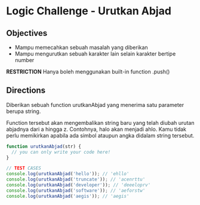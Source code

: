 # Logic Challenge - Urutkan Abjad

## Objectives
- Mampu memecahkan sebuah masalah yang diberikan
- Mampu mengurutkan sebuah karakter lain selain karakter bertipe number

**RESTRICTION**
Hanya boleh menggunakan built-in function .push()

## Directions

Diberikan sebuah function urutkanAbjad yang menerima satu parameter berupa string.

Function tersebut akan mengembalikan string baru yang telah diubah urutan abjadnya dari a hingga z. Contohnya, halo akan menjadi ahlo. Kamu tidak perlu memikirkan apabila ada simbol ataupun angka didalam string tersebut.


```JavaScript
function urutkanAbjad(str) {
  // you can only write your code here!
}

// TEST CASES
console.log(urutkanAbjad('hello')); // 'ehllo'
console.log(urutkanAbjad('truncate')); // 'acenrttu'
console.log(urutkanAbjad('developer')); // 'deeeloprv'
console.log(urutkanAbjad('software')); // 'aeforstw'
console.log(urutkanAbjad('aegis')); // 'aegis'
```
